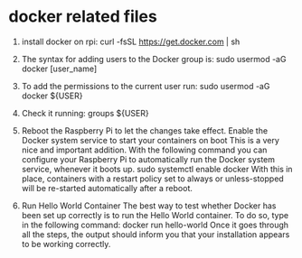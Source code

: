 # docker related files

1. install docker on
rpi: curl -fsSL https://get.docker.com | sh
2. The syntax for adding users to the Docker group is:
sudo usermod -aG docker [user_name]
3. To add the permissions to the current user run:
sudo usermod -aG docker ${USER}
4. Check it running:
groups ${USER}
5. Reboot the Raspberry Pi to let the changes take effect.
Enable the Docker system service to start your containers on boot
This is a very nice and important addition. With the following command you can configure your Raspberry Pi to automatically run the Docker system service, whenever it boots up.
sudo systemctl enable docker
With this in place, containers with a restart policy set to always or unless-stopped will be re-started automatically after a reboot.

6. Run Hello World Container
The best way to test whether Docker has been set up correctly is to run the Hello World container.
To do so, type in the following command:
docker run hello-world
Once it goes through all the steps, the output should inform you that your installation appears to be working correctly.
